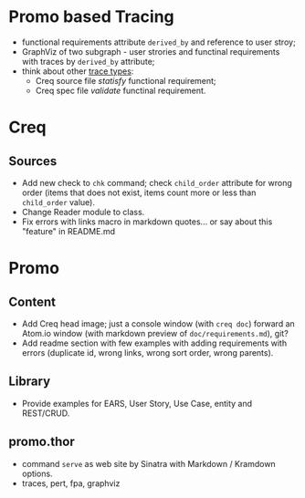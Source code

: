 # Promo based Tracing

* functional requirements attribute `derived_by` and reference to user stroy;
* GraphViz of two subgraph - user strories and functinal requirements with traces by `derived_by` attribute;
* think about other [trace types](lib/assets/other/taceability.md):
  * Creq source file *statisfy* functional requirement;
  * Creq spec file *validate* functinal requirement.

# Creq

## Sources

- Add new check to `chk` command; check `child_order` attribute for wrong order (items that does not exist, items count more or less than `child_order` value).
- Change Reader module to class.
- Fix errors with links macro in markdown quotes... or say about this "feature" in README.md

# Promo

## Content

- Add Creq head image; just a console window (with `creq doc`) forward an Atom.io window (with markdown preview of `doc/requirements.md`), git?
- Add readme section with few examples with adding requirements with errors (duplicate id, wrong links, wrong sort order, wrong parents).

## Library

- Provide examples for EARS, User Story, Use Case, entity and REST/CRUD.

## promo.thor

- command `serve` as web site by Sinatra with Markdown / Kramdown options.
- traces, pert, fpa, graphviz
